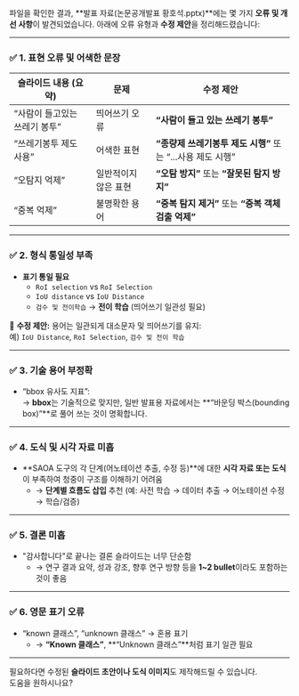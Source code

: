 파일을 확인한 결과, **발표 자료(논문공개발표 황호석.pptx)**에는 몇 가지 **오류 및 개선 사항**이 발견되었습니다. 아래에 오류 유형과 **수정 제안**을 정리해드렸습니다:

---

### ✅ **1. 표현 오류 및 어색한 문장**
| 슬라이드 내용 (요약) | 문제 | 수정 제안 |
|------------------|------|----------|
| “사람이 들고있는 쓰레기 봉투” | 띄어쓰기 오류 | **“사람이 들고 있는 쓰레기 봉투”** |
| “쓰레기봉투 제도 사용” | 어색한 표현 | **“종량제 쓰레기봉투 제도 시행”** 또는 “...사용 제도 시행” |
| “오탐지 억제” | 일반적이지 않은 표현 | **“오탐 방지”** 또는 **“잘못된 탐지 방지”** |
| “중복 억제” | 불명확한 용어 | **“중복 탐지 제거”** 또는 **“중복 객체 검출 억제”** |

---

### ✅ **2. 형식 통일성 부족**
- **표기 통일 필요**
  - `RoI selection` vs `RoI Selection`
  - `IoU distance` vs `IoU Distance`
  - `검수 및 전이학습` → **전이 학습** (띄어쓰기 일관성 필요)

📌 **수정 제안:** 용어는 일관되게 대소문자 및 띄어쓰기를 유지:  
예) `IoU Distance`, `RoI Selection`, `검수 및 전이 학습`

---

### ✅ **3. 기술 용어 부정확**
- “bbox 유사도 지표”:  
  → **bbox**는 기술적으로 맞지만, 일반 발표용 자료에서는 **“바운딩 박스(bounding box)”**로 풀어 쓰는 것이 명확합니다.

---

### ✅ **4. 도식 및 시각 자료 미흡**
- **SAOA 도구의 각 단계(어노테이션 추출, 수정 등)**에 대한 **시각 자료 또는 도식**이 부족하여 청중이 구조를 이해하기 어려움
  - → **단계별 흐름도 삽입** 추천 (예: 사전 학습 → 데이터 추출 → 어노테이션 수정 → 학습/검증)

---

### ✅ **5. 결론 미흡**
- "감사합니다"로 끝나는 결론 슬라이드는 너무 단순함
  - → 연구 결과 요약, 성과 강조, 향후 연구 방향 등을 **1~2 bullet**이라도 포함하는 것이 좋음

---

### ✅ **6. 영문 표기 오류**
- “known 클래스”, “unknown 클래스” → 혼용 표기
  - → **“Known 클래스”**, **“Unknown 클래스”**처럼 표기 일관 필요

---

필요하다면 수정된 **슬라이드 초안이나 도식 이미지**도 제작해드릴 수 있습니다.  
도움을 원하시나요?
